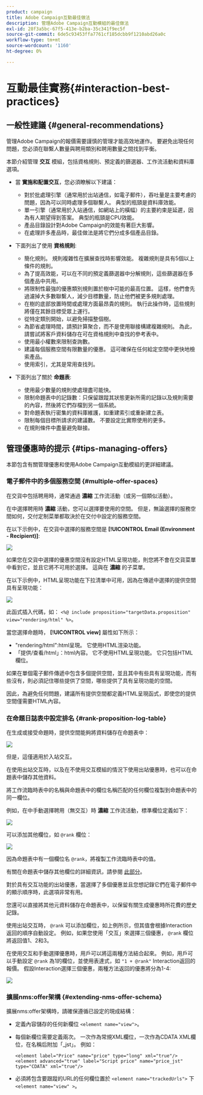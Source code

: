 ```yaml
---
product: campaign
title: Adobe Campaign互動最佳做法
description: 管理Adobe Campaign互動模組的最佳做法
exl-id: 28f3a5bc-67f5-413e-b2ba-35c341f9ec5f
source-git-commit: 6de5c93453ffa7761cf185dcbb9f1210abd26a0c
workflow-type: tm+mt
source-wordcount: '1160'
ht-degree: 0%

---
```


# 互動最佳實務{#interaction-best-practices}

## 一般性建議 {#general-recommendations}

管理Adobe Campaign的報價需要謹慎的管理才能高效地運作。 要避免出現任何問題，您必須在聯繫人數量與聘用類別和聘用數量之間找到平衡。

本節介紹管理 **交互** 模組，包括資格規則、預定義的篩選器、工作流活動和資料庫選項。

* 當 **實施和配置交互**，您必須瞭解以下建議：

   * 對於批處理引擎（通常用於出站通信，如電子郵件），吞吐量是主要考慮的問題，因為可以同時處理多個聯繫人。 典型的瓶頸是資料庫效能。
   * 單一引擎（通常用於入站通信，如網站上的橫幅）的主要約束是延遲，因為有人期望得到答案。 典型的瓶頸是CPU效能。
   * 產品目錄設計對Adobe Campaign的效能有著巨大影響。
   * 在處理許多產品時，最佳做法是將它們分成多個產品目錄。

* 下面列出了使用 **資格規則**:

   * 簡化規則。 規則複雜性在擴展查找時影響效能。 複雜規則是具有5個以上條件的規則。
   * 為了提高效能，可以在不同的預定義篩選器中分解規則，這些篩選器在多個產品中共用。
   * 將限制性最強的優惠類別規則置於樹中可能的最高位置。 這樣，他們會先過濾掉大多數聯繫人，減少目標數量，防止他們被更多規則處理。
   * 在樹的底部放置時間或處理方面最昂貴的規則。 執行此操作時，這些規則將僅在其餘目標受眾上運行。
   * 從特定類別開始，以避免掃描整個樹。
   * 為節省處理時間，請預計算聚合，而不是使用聯接構建複雜規則。 為此，請嘗試將客戶資料儲存在可在資格規則中查找的參考表中。
   * 使用最小權數來限制查詢數。
   * 建議每個服務空間有限數量的優惠。 這可確保在任何給定空間中更快地檢索產品。
   * 使用索引，尤其是常用查找列。

* 下面列出了關於 **命題表**:

   * 使用最少數量的規則使處理盡可能快。
   * 限制命題表中的記錄數：只保留跟蹤其狀態更新所需的記錄以及規則需要的內容，然後將它們存檔到另一個系統。
   * 對命題表執行密集的資料庫維護，如重建索引或重新建立表。
   * 限制每個目標所請求的建議數。 不要設定比實際使用的更多。
   * 在規則條件中盡量避免聯接。

## 管理優惠時的提示 {#tips-managing-offers}

本節包含有關管理優惠和使用Adobe Campaign互動模組的更詳細建議。

### 電子郵件中的多個服務空間 {#multiple-offer-spaces}

在交貨中包括聘用時，通常通過 **濃縮** 工作流活動（或另一個類似活動）。

在中選擇聘用時 **濃縮** 活動，您可以選擇要使用的空間。 但是，無論選擇的服務空間如何，交付定制菜單都取決於在交付中設定的服務空間。

在以下示例中，在交貨中選擇的服務空間是 **[!UICONTROL Email (Environment - Recipient)]**:

![](assets/Interaction-best-practices-offer-space-selected.png)

如果您在交貨中選擇的優惠空間沒有設定HTML呈現功能，則您將不會在交貨菜單中看到它，並且它將不可用於選擇。 這與在 **濃縮** 的子菜單。

在以下示例中，HTML呈現功能在下拉清單中可用，因為在傳遞中選擇的提供空間具有呈現功能：

![](assets/Interaction-best-practices-HTML-rendering.png)

此函式插入代碼，如： `<%@ include proposition="targetData.proposition" view="rendering/html" %>`。

當您選擇命題時， **[!UICONTROL view]** 屬性如下所示：
* &quot;rendering/html&quot;:html呈現。 它使用HTML渲染功能。
* 「提供/查看/html」：html內容。 它不使用HTML呈現功能。 它只包括HTML欄位。

如果在單個電子郵件傳遞中包含多個提供空間，並且其中有些具有呈現功能，而有些沒有，則必須記住哪些提供了空間，哪些提供了具有呈現功能的空間。

因此，為避免任何問題，建議所有提供空間都定義HTML呈現函式，即使您的提供空間僅需要HTML內容。

### 在命題日誌表中設定排名 {#rank-proposition-log-table}

在生成或接受命題時，提供空間能夠將資料儲存在命題表中：

![](assets/Interaction-best-practices-offer-space-storage.png)

但是，這僅適用於入站交互。

在使用出站交互時，以及在不使用交互模組的情況下使用出站優惠時，也可以在命題表中儲存其他資料。

將工作流臨時表中的名稱與命題表中的欄位名稱匹配的任何欄位複製到命題表中的同一欄位。

例如，在中手動選擇聘用（無交互）時 **濃縮** 工作流活動，標準欄位定義如下：

![](assets/Interaction-best-practices-manual-offer-std-fields.png)

可以添加其他欄位，如 `@rank` 欄位：

![](assets/Interaction-best-practices-manual-offer-add-fields.png)

因為命題表中有一個欄位名 `@rank`，將複製工作流臨時表中的值。

有關在命題表中儲存其他欄位的詳細資訊，請參閱 [此部分](interaction-send-offers.md#storing-offer-rankings-and-weights)。

對於具有交互功能的出站優惠，當選擇了多個優惠並且您想記錄它們在電子郵件中的顯示順序時，此選項非常有用。

您還可以直接將其他元資料儲存在命題表中，以保留有關生成優惠時所花費的歷史記錄。

使用出站交互時， `@rank` 可以添加欄位，如上例所示，但其值會根據Interaction返回的順序自動設定。 例如，如果您使用「交互」來選擇三個優惠， `@rank` 欄位將返回值1、2和3。

在使用交互和手動選擇優惠時，用戶可以將這兩種方法結合起來。 例如，用戶可以手動設定 `@rank` 為1的欄位，並使用表達式，如 `"1 + @rank"` Interaction返回的報價。 假設Interaction選擇三個優惠，兩種方法返回的優惠將分為1-4:

![](assets/Interaction-best-practices-manual-offer-combined.png)

### 擴展nms:offer架構 {#extending-nms-offer-schema}

擴展nms:offer架構時，請確保遵循已設定的現成結構：
* 定義內容儲存的任何新欄位 `<element name="view">`。
* 每個新欄位需要定義兩次。 一次作為常規XML欄位，一次作為CDATA XML欄位，在名稱后附加「_jst」。 例如：

   ```
   <element label="Price" name="price" type="long" xml="true"/>
   <element advanced="true" label="Script price" name="price_jst" type="CDATA" xml="true"/>
   ```

* 必須將包含要跟蹤的URL的任何欄位置於 `<element name="trackedUrls">` 下 `<element name="view" >`。
